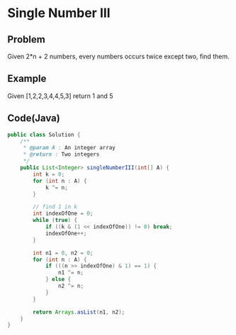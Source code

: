 Single Number III
===

## Problem

Given 2*n + 2 numbers, every numbers occurs twice except two, find them.


## Example

Given [1,2,2,3,4,4,5,3] return 1 and 5

Code(Java)
----------

```java
public class Solution {
    /**
     * @param A : An integer array
     * @return : Two integers
     */
    public List<Integer> singleNumberIII(int[] A) {
        int k = 0;
        for (int n : A) {
            k ^= n;
        }

        // find 1 in k
        int indexOfOne = 0;
        while (true) {
            if ((k & (1 << indexOfOne)) != 0) break;
            indexOfOne++;
        }

        int n1 = 0, n2 = 0;
        for (int n : A) {
            if (((n >> indexOfOne) & 1) == 1) {
                n1 ^= n;
            } else {
                n2 ^= n;
            }
        }

        return Arrays.asList(n1, n2);
    }
}
```